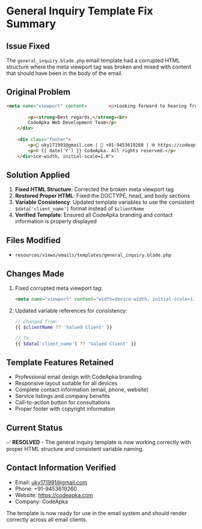 # General Inquiry Template Fix Summary

## Issue Fixed
The `general_inquiry.blade.php` email template had a corrupted HTML structure where the meta viewport tag was broken and mixed with content that should have been in the body of the email.

## Original Problem
```html
<meta name="viewport" content=        <p>Looking forward to hearing from you soon!</p>
        
        <p><strong>Best regards,</strong><br>
        CodeApka Web Development Team</p>
    </div>
    
    <div class="footer">
        <p>📧 uky171991@gmail.com | 📱 +91-9453619260 | 🌐 https://codeapka.com</p>
        <p>© {{ date('Y') }} CodeApka. All rights reserved.</p>
    </div>ice-width, initial-scale=1.0">
```

## Solution Applied
1. **Fixed HTML Structure**: Corrected the broken meta viewport tag
2. **Restored Proper HTML**: Fixed the DOCTYPE, head, and body sections
3. **Variable Consistency**: Updated template variables to use the consistent `$data['client_name']` format instead of `$clientName`
4. **Verified Template**: Ensured all CodeApka branding and contact information is properly displayed

## Files Modified
- `resources/views/emails/templates/general_inquiry.blade.php`

## Changes Made
1. Fixed corrupted meta viewport tag:
   ```html
   <meta name="viewport" content="width=device-width, initial-scale=1.0">
   ```

2. Updated variable references for consistency:
   ```php
   // Changed from:
   {{ $clientName ?? 'Valued Client' }}
   
   // To:
   {{ $data['client_name'] ?? 'Valued Client' }}
   ```

## Template Features Retained
- Professional email design with CodeApka branding
- Responsive layout suitable for all devices
- Complete contact information (email, phone, website)
- Service listings and company benefits
- Call-to-action button for consultations
- Proper footer with copyright information

## Current Status
✅ **RESOLVED** - The general inquiry template is now working correctly with proper HTML structure and consistent variable naming.

## Contact Information Verified
- Email: uky171991@gmail.com
- Phone: +91-9453619260
- Website: https://codeapka.com
- Company: CodeApka

The template is now ready for use in the email system and should render correctly across all email clients.
